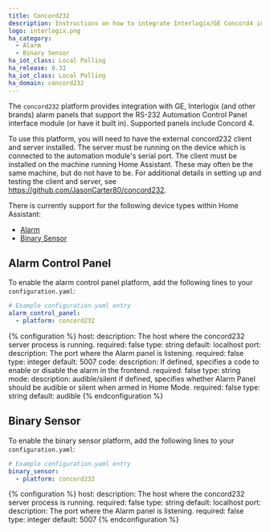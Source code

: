 ```yaml
---
title: Concord232
description: Instructions on how to integrate Interlogix/GE Concord4 into Home Assistant.
logo: interlogix.png
ha_category:
  - Alarm
  - Binary Sensor
ha_iot_class: Local Polling
ha_release: 0.31
ha_iot_class: Local Polling
ha_domain: concord232
---
```


The `concord232` platform provides integration with GE, Interlogix (and other brands) alarm panels that support the RS-232 Automation Control Panel interface module (or have it built in). Supported panels include Concord 4.

To use this platform, you will need to have the external concord232 client and server installed. The server must be running on the device which is connected to the automation module's serial port. The client must be installed on the machine running Home Assistant. These may often be the same machine, but do not have to be. For additional details in setting up and testing the client and server, see <https://github.com/JasonCarter80/concord232>.

There is currently support for the following device types within Home Assistant:

- [Alarm](#alarm-control-panel)
- [Binary Sensor](#binary-sensor)

## Alarm Control Panel

To enable the alarm control panel platform, add the following lines to your `configuration.yaml`:

```yaml
# Example configuration.yaml entry
alarm_control_panel:
  - platform: concord232
```

{% configuration %}
host:
  description: The host where the concord232 server process is running.
  required: false
  type: string
  default: localhost
port:
  description: The port where the Alarm panel is listening.
  required: false
  type: integer
  default: 5007
code:
  description: If defined, specifies a code to enable or disable the alarm in the frontend.
  required: false
  type: string
mode:
  description: audible/silent if defined, specifies whether Alarm Panel should be audible or silent when armed in Home Mode.
  required: false
  type: string
  default: audible
{% endconfiguration %}

## Binary Sensor

To enable the binary sensor platform, add the following lines to your `configuration.yaml`:

```yaml
# Example configuration.yaml entry
binary_sensor:
  - platform: concord232
```

{% configuration %}
host:
  description: The host where the concord232 server process is running.
  required: false
  type: string
  default: localhost
port:
  description: The port where the Alarm panel is listening.
  required: false
  type: integer
  default: 5007
{% endconfiguration %}
